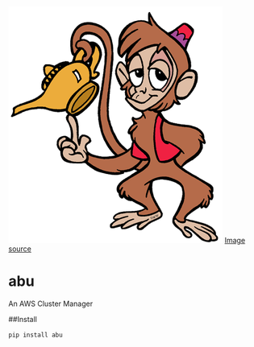 ![alt text](https://raw.githubusercontent.com/lxc-xx/abu/master/abu_lamp.gif)
[Image source](http://www.disneyclips.com/imagesnewb/aladdin-abu.html)
# abu
An AWS Cluster Manager

##Install
```
pip install abu
```

